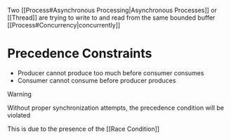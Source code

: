 Two [[Process#Asynchronous Processing|Asynchronous Processes]] or [[Thread]] are trying to write to and read from the same bounded buffer [[Process#Concurrency|concurrently]] 

# Precedence Constraints
- Producer cannot produce too much before consumer consumes
- Consumer cannot consume before producer produces

 >[!WARNING] 
 >Without proper synchronization attempts, the precedence condition will be violated

This is due to the presence of the [[Race Condition]] 

